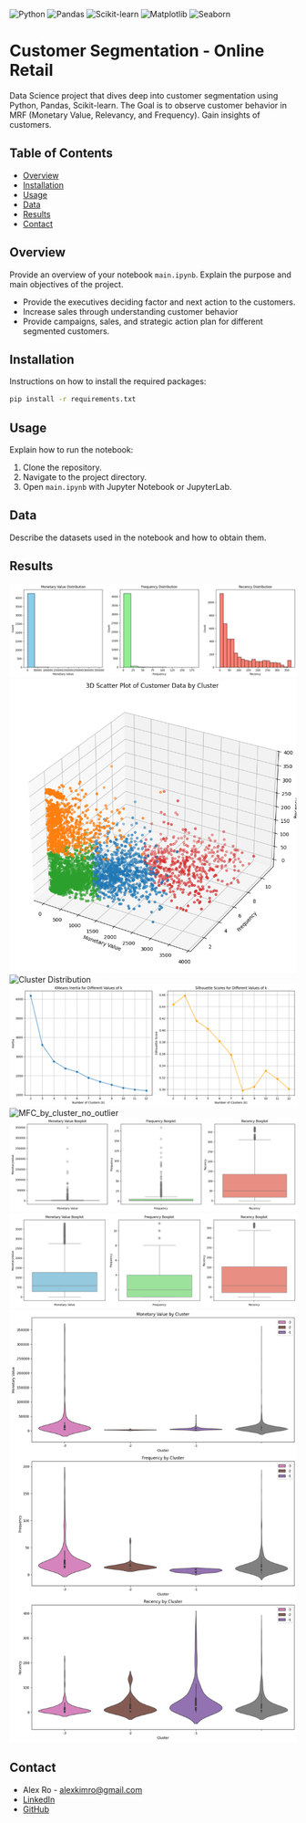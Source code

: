 ![Python](https://img.shields.io/badge/Python-3.8-blue)
![Pandas](https://img.shields.io/badge/Pandas-1.3.5-brightgreen)
![Scikit-learn](https://img.shields.io/badge/Scikit--learn-1.0.2-orange)
![Matplotlib](https://img.shields.io/badge/Matplotlib-3.5.1-red)
![Seaborn](https://img.shields.io/badge/Seaborn-0.11.2-purple)

# Customer Segmentation - Online Retail

Data Science project that dives deep into customer segmentation using Python, Pandas, Scikit-learn.
The Goal is to observe customer behavior in MRF (Monetary Value, Relevancy, and Frequency). Gain insights of customers.

  ## Table of Contents
  - [Overview](#overview)
  - [Installation](#installation)
  - [Usage](#usage)
  - [Data](#data)
  - [Results](#results)
  - [Contact](#license)

## Overview

Provide an overview of your notebook `main.ipynb`. Explain the purpose and main objectives of the project.
- Provide the executives deciding factor and next action to the customers. 
- Increase sales through understanding customer behavior
- Provide campaigns, sales, and strategic action plan for different segmented customers.

## Installation

Instructions on how to install the required packages:

```bash
pip install -r requirements.txt
```

## Usage

Explain how to run the notebook:

1. Clone the repository.
2. Navigate to the project directory.
3. Open `main.ipynb` with Jupyter Notebook or JupyterLab.

## Data

Describe the datasets used in the notebook and how to obtain them.

## Results

![Distribution](images/disribution.png)
![3D Scatter Plot](images/3D_scatter.png)
![Cluster Distribution](images/cluster_dist-avg_Feat_value.png)
![Inertia_SilScore](images/inertia_silscore.png)
![MFC_by_cluster_no_outlier](images/MFC_by_cluster_no_outlier)
![MFR Box Non Outlier](images/MFR_box_non_out.png)
![MFR Box](images/MFR_box.png)
![MF By Cluster](images/MFR_by_cluster.png)


## Contact

- Alex Ro - [alexkimro@gmail.com](mailto:alexkimro@gmail.com)
- [LinkedIn](https://www.linkedin.com/in/alexkimro)
- [GitHub](https://github.com/alexkimrow)
